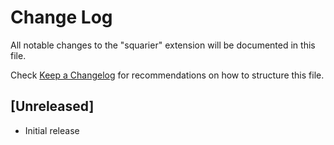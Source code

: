 # Change Log

All notable changes to the "squarier" extension will be documented in this file.

Check [Keep a Changelog](http://keepachangelog.com/) for recommendations on how to structure this file.

## [Unreleased]

- Initial release